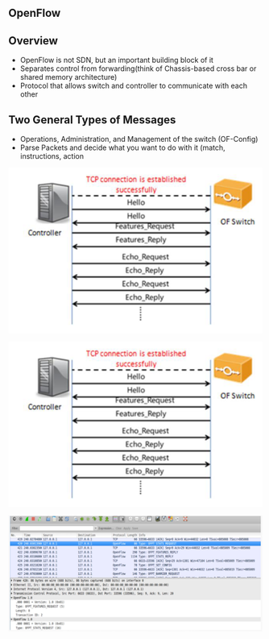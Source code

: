 ## OpenFlow



## Overview

* OpenFlow is not SDN, but an important building block of it
* Separates control from forwarding(think of Chassis-based cross bar or shared memory architecture)
* Protocol that allows switch and controller to communicate with each other



## Two General Types of Messages

* Operations, Administration, and Management of the switch (OF-Config)
* Parse Packets and decide what you want to do with it (match, instructions, action

![!Openflow controller message exchange](https://github.com/hojat-gazestani/openstack/blob/main/PIC/05-Openflow_controller_message_exchange.png)

![alt_text](https://github.com/hojat-gazestani/openstack/blob/main/PIC/05-Openflow_controller_message_exchange.png)


![Packet matching](https://github.com/hojat-gazestani/openstack/blob/main/PIC/06-Openflow_controller_message_exchange_wireshark.png)
